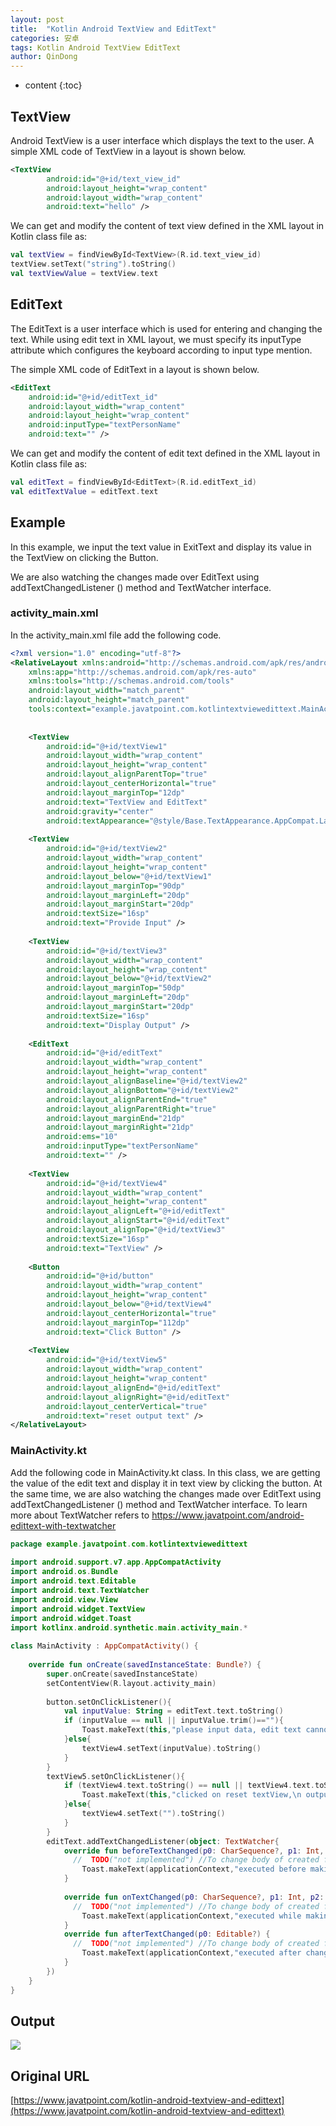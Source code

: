 ```yaml
---
layout: post
title:  "Kotlin Android TextView and EditText"
categories: 安卓
tags: Kotlin Android TextView EditText
author: QinDong
---
```

* content
{:toc}

## TextView
Android TextView is a user interface which displays the text to the user.
A simple XML code of TextView in a layout is shown below.
``` xml
<TextView  
        android:id="@+id/text_view_id"  
        android:layout_height="wrap_content"  
        android:layout_width="wrap_content"  
        android:text="hello" />
```




We can get and modify the content of text view defined in the XML layout in Kotlin class file as:

``` kotlin
val textView = findViewById<TextView>(R.id.text_view_id)  
textView.setText("string").toString()  
val textViewValue = textView.text
```

## EditText
  
The EditText is a user interface which is used for entering and changing the text. While using edit text in XML layout, we must specify its inputType attribute which configures the keyboard according to input type mention.

The simple XML code of EditText in a layout is shown below.

``` xml
<EditText  
    android:id="@+id/editText_id"  
    android:layout_width="wrap_content"  
    android:layout_height="wrap_content"  
    android:inputType="textPersonName"  
    android:text="" />  
```

We can get and modify the content of edit text defined in the XML layout in Kotlin class file as:

``` kotlin
val editText = findViewById<EditText>(R.id.editText_id)   
val editTextValue = editText.text  
```

## Example

In this example, we input the text value in ExitText and display its value in the TextView on clicking the Button.

We are also watching the changes made over EditText using addTextChangedListener () method and TextWatcher interface.

### activity_main.xml

In the activity_main.xml file add the following code.

``` xml
<?xml version="1.0" encoding="utf-8"?>  
<RelativeLayout xmlns:android="http://schemas.android.com/apk/res/android"  
    xmlns:app="http://schemas.android.com/apk/res-auto"  
    xmlns:tools="http://schemas.android.com/tools"  
    android:layout_width="match_parent"  
    android:layout_height="match_parent"  
    tools:context="example.javatpoint.com.kotlintextviewedittext.MainActivity">  
  
  
    <TextView  
        android:id="@+id/textView1"  
        android:layout_width="wrap_content"  
        android:layout_height="wrap_content"  
        android:layout_alignParentTop="true"  
        android:layout_centerHorizontal="true"  
        android:layout_marginTop="12dp"  
        android:text="TextView and EditText"  
        android:gravity="center"  
        android:textAppearance="@style/Base.TextAppearance.AppCompat.Large"/>  
  
    <TextView  
        android:id="@+id/textView2"  
        android:layout_width="wrap_content"  
        android:layout_height="wrap_content"  
        android:layout_below="@+id/textView1"  
        android:layout_marginTop="90dp"  
        android:layout_marginLeft="20dp"  
        android:layout_marginStart="20dp"  
        android:textSize="16sp"  
        android:text="Provide Input" />  
  
    <TextView  
        android:id="@+id/textView3"  
        android:layout_width="wrap_content"  
        android:layout_height="wrap_content"  
        android:layout_below="@+id/textView2"  
        android:layout_marginTop="50dp"  
        android:layout_marginLeft="20dp"  
        android:layout_marginStart="20dp"  
        android:textSize="16sp"  
        android:text="Display Output" />  
  
    <EditText  
        android:id="@+id/editText"  
        android:layout_width="wrap_content"  
        android:layout_height="wrap_content"  
        android:layout_alignBaseline="@+id/textView2"  
        android:layout_alignBottom="@+id/textView2"  
        android:layout_alignParentEnd="true"  
        android:layout_alignParentRight="true"  
        android:layout_marginEnd="21dp"  
        android:layout_marginRight="21dp"  
        android:ems="10"  
        android:inputType="textPersonName"  
        android:text="" />  
  
    <TextView  
        android:id="@+id/textView4"  
        android:layout_width="wrap_content"  
        android:layout_height="wrap_content"  
        android:layout_alignLeft="@+id/editText"  
        android:layout_alignStart="@+id/editText"  
        android:layout_alignTop="@+id/textView3"  
        android:textSize="16sp"  
        android:text="TextView" />  
  
    <Button  
        android:id="@+id/button"  
        android:layout_width="wrap_content"  
        android:layout_height="wrap_content"  
        android:layout_below="@+id/textView4"  
        android:layout_centerHorizontal="true"  
        android:layout_marginTop="112dp"  
        android:text="Click Button" />  
  
    <TextView  
        android:id="@+id/textView5"  
        android:layout_width="wrap_content"  
        android:layout_height="wrap_content"  
        android:layout_alignEnd="@+id/editText"  
        android:layout_alignRight="@+id/editText"  
        android:layout_centerVertical="true"  
        android:text="reset output text" />  
</RelativeLayout>  
```

### MainActivity.kt

Add the following code in MainActivity.kt class. In this class, we are getting the value of the edit text and display it in text view by clicking the button. At the same time, we are also watching the changes made over EditText using addTextChangedListener () method and TextWatcher interface. To learn more about TextWatcher refers to https://www.javatpoint.com/android-edittext-with-textwatcher

``` kotlin
package example.javatpoint.com.kotlintextviewedittext  
  
import android.support.v7.app.AppCompatActivity  
import android.os.Bundle  
import android.text.Editable  
import android.text.TextWatcher  
import android.view.View  
import android.widget.TextView  
import android.widget.Toast  
import kotlinx.android.synthetic.main.activity_main.*  
  
class MainActivity : AppCompatActivity() {  
  
    override fun onCreate(savedInstanceState: Bundle?) {  
        super.onCreate(savedInstanceState)  
        setContentView(R.layout.activity_main)  
  
        button.setOnClickListener(){  
            val inputValue: String = editText.text.toString()  
            if (inputValue == null || inputValue.trim()==""){  
                Toast.makeText(this,"please input data, edit text cannot be blank",Toast.LENGTH_LONG).show()  
            }else{  
                textView4.setText(inputValue).toString()  
            }  
        }  
        textView5.setOnClickListener(){  
            if (textView4.text.toString() == null || textView4.text.toString().trim()==""){  
                Toast.makeText(this,"clicked on reset textView,\n output textView already reset",Toast.LENGTH_LONG).show()  
            }else{  
                textView4.setText("").toString()  
            }  
        }  
        editText.addTextChangedListener(object: TextWatcher{  
            override fun beforeTextChanged(p0: CharSequence?, p1: Int, p2: Int, p3: Int) {  
              //  TODO("not implemented") //To change body of created functions use File | Settings | File Templates.  
                Toast.makeText(applicationContext,"executed before making any change over EditText",Toast.LENGTH_SHORT).show()  
            }  
  
            override fun onTextChanged(p0: CharSequence?, p1: Int, p2: Int, p3: Int) {  
              //  TODO("not implemented") //To change body of created functions use File | Settings | File Templates.  
                Toast.makeText(applicationContext,"executed while making any change over EditText",Toast.LENGTH_SHORT).show()  
            }  
            override fun afterTextChanged(p0: Editable?) {  
              //  TODO("not implemented") //To change body of created functions use File | Settings | File Templates.  
                Toast.makeText(applicationContext,"executed after change made over EditText",Toast.LENGTH_SHORT).show()  
            }  
        })  
    }  
}
```
  
## Output

![](/img/2019/20190911-kotlin-android-textview-and-edittext-output.png)

## Original URL
[https://www.javatpoint.com/kotlin-android-textview-and-edittext](https://www.javatpoint.com/kotlin-android-textview-and-edittext)